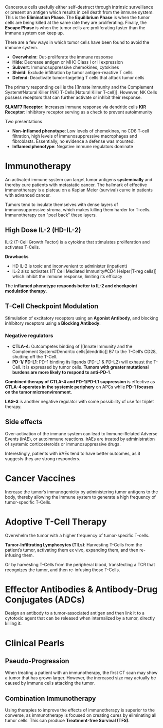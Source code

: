 Cancerous cells usefully either self-destruct through intrinsic surveillance or present an antigen which results in cell death from the immune system. This is the **Elimination Phase**. The **Equilibrium Phase** is when the tumor cells are being killed at the same rate they are proliferating. Finally, the **Escape Phase** is when the tumor cells are proliferating faster than the immune system can keep up.

There are a few ways in which tumor cells have been found to avoid the immune system.
- **Overwhelm**: Out-proliferate the immune response
- **Hide**: Decrease antigen or MHC Class I or II expression
- **Subvert**: Immunosuppressive chemokines, cytokines
- **Shield**: Exclude infiltration by tumor antigen-reactive T cells
- **Defend**: Deactivate tumor-targeting T cells that attack tumor cells

The primary responding cell is the [[Innate Immunity and the Complement System#Natural Killer (NK) T-Cells|Natural Killer T-cell]]. However, NK Cells possess receptors that can further activate or inhibit their response.

**SLAMF7 Receptor**: Increases immune response via dendritic cells
**KIR Receptor**: Inhibitory receptor serving as a check to prevent autoimmunity

Two presentations
- **Non-inflamed phenotype**: Low levels of chemokines, no CD8 T-cell filtration, high levels of immunosuppressive macrophages and fibroblasts. Essentially, no evidence a defense was mounted.
- **Inflamed phenotype**: Negative immune regulators dominate
# Immunotherapy
An activated immune system can target tumor antigens **systemically** and thereby cure patients with metastatic cancer. The hallmark of effective immunotherapy is a plateau on a Kaplan Meier (survival) curve in patients with advanced cancer.

Tumors tend to insulate themselves with dense layers of immunosuppressive stroma, which makes killing them harder for T-cells. Immunotherapy can "peel back" these layers.
## High Dose IL-2 (HD-IL-2)
IL-2 (T-Cell Growth Factor) is a cytokine that stimulates proliferation and activates T-Cells.

**Drawbacks**
- HD IL-2 is toxic and inconvenient to administer (inpatient)
- IL-2 also activates [[T Cell Mediated Immunity#CD4 Helper|T-reg cells]] which inhibit the immune response, limiting its efficacy

The **inflamed phenotype responds better to IL-2 and checkpoint modulation therapy**.
## T-Cell Checkpoint Modulation
Stimulation of excitatory receptors using an **Agonist Antibody**, and blocking inhibitory receptors using a **Blocking Antibody**.
### Negative regulators
- **CTLA-4**: Outcompetes binding of [[Innate Immunity and the Complement System#Dendritic cells|dendritic]] B7 to the T-Cell’s CD28, shutting off the T-Cell.
- **PD-1/ PD-L1**: PD-1 binding its ligands (PD-L1 & PD-L2) will exhaust the T-Cell. It is expressed by tumor cells. **Tumors with greater mutational burdens are more likely to respond to anti-PD-1**.

**Combined therapy of CTLA-4 and PD-1/PD-L1 suppression** is effective as **CTLA-4 operates in the systemic periphery** on APCs while **PD-1 focuses on the tumor microenvironment**.

**LAG-3** is another negative regulator with some possibility of use for triplet therapy.
## Side effects
Over-activation of the immune system can lead to Immune-Related Adverse Events (irAE), or autoimmune reactions. irAEs are treated by administration of systemic corticosteroids or immunosuppressive drugs.

Interestingly, patients with irAEs tend to have better outcomes, as it suggests they are strong responders.
# Cancer Vaccines
Increase the tumor’s immunogenicity by administering tumor antigens to the body, thereby allowing the immune system to generate a high frequency of tumor-specific T-Cells.
# Adoptive T-Cell Therapy
Overwhelm the tumor with a higher frequency of tumor-specific T-cells.

**Tumor-Infiltrating Lymphocytes (TILs)**: Harvesting T-Cells from the patient’s tumor, activating them ex vivo, expanding them, and then re-infusing them.

Or by harvesting T-Cells from the peripheral blood, transfecting a TCR that recognizes the tumor, and then re-infusing those T-Cells.
# Effector Antibodies & Antibody-Drug Conjugates (ADCs)
Design an antibody to a tumor-associated antigen and then link it to a cytotoxic agent that can be released when internalized by a tumor, directly killing it.
# Clinical Pearls
## Pseudo-Progression
When treating a patient with an immunotherapy, the first CT scan may show a tumor that has grown larger. However, the increased size may actually be caused by immune cells attacking the tumor.
## Combination Immunotherapy
Using therapies to improve the effects of immunotherapy is superior to the converse, as immunotherapy is focused on creating cures by eliminating all tumor cells. This can produce **Treatment-free Survival (TFS)**.
